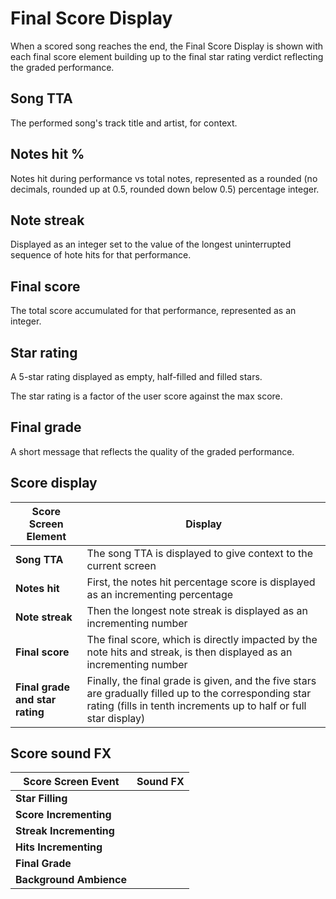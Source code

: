 # Final Score Display 
When a scored song reaches the end, the Final Score Display is shown with each final score element building up to the final star rating verdict reflecting the graded performance. 

## Song TTA
The performed song's track title and artist, for context.

## Notes hit %
Notes hit during performance vs total notes, represented as a rounded (no decimals, rounded up at 0.5, rounded down below 0.5) percentage integer.

## Note streak
Displayed as an integer set to the value of the longest uninterrupted sequence of hote hits for that performance.

## Final score
The total score accumulated for that performance, represented as an integer.

## Star rating
A 5-star rating displayed as empty, half-filled and filled stars.

The star rating is a factor of the user score against the max score.

## Final grade
A short message that reflects the quality of the graded performance.

## Score display

| **Score Screen Element**         | **Display**                                                                                                                                               |
|----------------------------------|-----------------------------------------------------------------------------------------------------------------------------------------------------------|
| **Song TTA**                     | The song TTA is displayed to give context to the current screen                                                                                           |
| **Notes hit**                    | First, the notes hit percentage score is displayed as an incrementing percentage                                                                           |
| **Note streak**                  | Then the longest note streak is displayed as an incrementing number                                                                                       |
| **Final score**                  | The final score, which is directly impacted by the note hits and streak, is then displayed as an incrementing number                                       |
| **Final grade and star rating**  | Finally, the final grade is given, and the five stars are gradually filled up to the corresponding star rating (fills in tenth increments up to half or full star display) |

## Score sound FX
| **Score Screen Event**  | **Sound FX** |
|-------------------------|--------------|
| **Star Filling**        |              |
| **Score Incrementing**  |              |
| **Streak Incrementing** |              |
| **Hits Incrementing**   |              |
| **Final Grade**         |              |
| **Background Ambience** |              |

